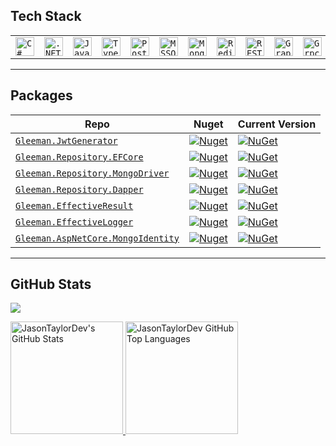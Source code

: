 ## Tech Stack


<table>
	<tr>
		<td><code><img width="30" src="https://user-images.githubusercontent.com/25181517/121405384-444d7300-c95d-11eb-959f-913020d3bf90.png" alt="C#" title="C#"/></code></td>
		<td><code><img width="30" src="https://user-images.githubusercontent.com/25181517/121405754-b4f48f80-c95d-11eb-8893-fc325bde617f.png" alt=".NET Core" title=".NET Core"/></code></td>
		<td><code><img width="30" src="https://user-images.githubusercontent.com/25181517/117447155-6a868a00-af3d-11eb-9cfe-245df15c9f3f.png" alt="JavaScript" title="JavaScript"/></code></td>
		<td><code><img width="30" src="https://user-images.githubusercontent.com/25181517/183890598-19a0ac2d-e88a-4005-a8df-1ee36782fde1.png" alt="Typescript" title="Typescript"/></code></td>
		<td><code><img width="30" src="https://user-images.githubusercontent.com/25181517/117208740-bfb78400-adf5-11eb-97bb-09072b6bedfc.png" alt="PostgreSQL" title="PostgreSQL"/></code></td>
		<td><code><img width="30" src="https://github.com/marwin1991/profile-technology-icons/assets/19180175/3b371807-db7c-45b4-8720-c0cfc901680a" alt="MSSQL" title="MSSQL"/></code></td>
		<td><code><img width="30" src="https://user-images.githubusercontent.com/25181517/182884177-d48a8579-2cd0-447a-b9a6-ffc7cb02560e.png" alt="MongoDB" title="MongoDB"/></code></td>
		<td><code><img width="30" src="https://user-images.githubusercontent.com/25181517/182884894-d3fa6ee0-f2b4-4960-9961-64740f533f2a.png" alt="Redis" title="Redis"/></code></td>
		<td><code><img width="30" src="https://user-images.githubusercontent.com/25181517/192107858-fe19f043-c502-4009-8c47-476fc89718ad.png" alt="REST" title="REST"/></code></td>
		<td><code><img width="30" src="https://user-images.githubusercontent.com/25181517/192107856-aa92c8b1-b615-47c3-9141-ed0d29a90239.png" alt="GraphQL" title="GraphQL"/></code></td>
		<td><code><img width="30" src="https://user-images.githubusercontent.com/25181517/192107855-e669c777-9172-49c5-b7e0-404e29df0fee.png" alt="Grpc" title="gRPC"/></code></td>
  		<td><code><img width="30" src="https://user-images.githubusercontent.com/25181517/192107004-2d2fff80-d207-4916-8a3e-130fee5ee495.png" alt="Kafka" title="Kafka"/></code></td>
		<td><code><img width="30" src="https://github.com/marwin1991/profile-technology-icons/assets/136815194/50342602-8025-4030-b492-550f2eaa4073" alt="RabbitMQ" title="RabbitMQ"/></code></td>
		<td><code><img width="30" src="https://user-images.githubusercontent.com/25181517/192109061-e138ca71-337c-4019-8d42-4792fdaa7128.png" alt="Postman" title="Postman"/></code></td>
		<td><code><img width="30" src="https://user-images.githubusercontent.com/25181517/192108372-f71d70ac-7ae6-4c0d-8395-51d8870c2ef0.png" alt="Git" title="Git"/></code></td>
		<td><code><img width="30" src="https://user-images.githubusercontent.com/25181517/117207330-263ba280-adf4-11eb-9b97-0ac5b40bc3be.png" alt="Docker" title="Docker"/></code></td>
		<td><code><img width="30" src="https://user-images.githubusercontent.com/25181517/192108891-d86b6220-e232-423a-bf5f-90903e6887c3.png" alt="Visual Studio Code" title="Visual Studio Code"/></code></td>
		<td><code><img width="30" src="https://user-images.githubusercontent.com/25181517/183912952-83784e94-629d-4c34-a961-ae2ae795b662.png" alt="Jira" title="Jira"/></code></td>
	</tr>
</table>




<!--
[![My Skills](https://skillicons.dev/icons?i=cs,dotnet,js,jquery,html,bootstrap,sqlite,postgres,mysql,mongodb,redis,kafka,rabbitmq,graphql,postman,git,docker,visualstudio,vscode&perline=50)](https://skillicons.dev)
<br>
-->

<hr>

## Packages
| Repo |  Nuget | Current Version
| ------- | ----------  |---------
| <a href="https://github.com/oznakdn/JwtGenerator">`Gleeman.JwtGenerator`</a> |  [![Nuget](https://img.shields.io/nuget/dt/Gleeman.JwtGenerator.svg)](https://www.nuget.org/packages/Gleeman.JwtGenerator/) | [![NuGet](https://img.shields.io/nuget/v/Gleeman.JwtGenerator.svg)](https://www.nuget.org/packages/Gleeman.JwtGenerator) |
| <a href="https://github.com/oznakdn/GleemanRepository">`Gleeman.Repository.EFCore`</a> |  [![Nuget](https://img.shields.io/nuget/dt/Gleeman.Repository.EFCore.svg)](https://www.nuget.org/packages/Gleeman.Repository.EFCore/) | [![NuGet](https://img.shields.io/nuget/v/Gleeman.Repository.EFCore.svg)](https://www.nuget.org/packages/Gleeman.Repository.EFCore) |
| <a href="https://github.com/oznakdn/GleemanRepository/tree/master/src/Gleeman.Repository.MongoDriver">`Gleeman.Repository.MongoDriver`</a> |  [![Nuget](https://img.shields.io/nuget/dt/Gleeman.Repository.MongoDriver.svg)](https://www.nuget.org/packages/Gleeman.Repository.MongoDriver/) | [![NuGet](https://img.shields.io/nuget/v/Gleeman.Repository.MongoDriver.svg)](https://www.nuget.org/packages/Gleeman.Repository.MongoDriver) |
| <a href="https://github.com/oznakdn/GleemanRepository/tree/master/src/Gleeman.Repository.Dapper">`Gleeman.Repository.Dapper`</a> |  [![Nuget](https://img.shields.io/nuget/dt/Gleeman.Repository.Dapper.svg)](https://www.nuget.org/packages/Gleeman.Repository.Dapper/) | [![NuGet](https://img.shields.io/nuget/v/Gleeman.Repository.Dapper.svg)](https://www.nuget.org/packages/Gleeman.Repository.Dapper/) |
| <a href="https://github.com/oznakdn/EffectiveResult">`Gleeman.EffectiveResult`</a> |  [![Nuget](https://img.shields.io/nuget/dt/Gleeman.EffectiveResult.svg)](https://www.nuget.org/packages/Gleeman.EffectiveResult/) | [![NuGet](https://img.shields.io/nuget/v/Gleeman.EffectiveResult.svg)](https://www.nuget.org/packages/Gleeman.EffectiveResult) |
| <a href="https://github.com/oznakdn/EffectiveLogger">`Gleeman.EffectiveLogger`</a> |  [![Nuget](https://img.shields.io/nuget/dt/Gleeman.EffectiveLogger.svg)](https://www.nuget.org/packages/Gleeman.EffectiveLogger/) | [![NuGet](https://img.shields.io/nuget/v/Gleeman.EffectiveLogger.svg)](https://www.nuget.org/packages/Gleeman.EffectiveLogger)
| <a href="https://github.com/oznakdn/MongoIdentity">`Gleeman.AspNetCore.MongoIdentity`</a> |  [![Nuget](https://img.shields.io/nuget/dt/Gleeman.AspNetCore.MongoIdentity.svg)](https://www.nuget.org/packages/Gleeman.AspNetCore.MongoIdentity/) | [![NuGet](https://img.shields.io/nuget/v/Gleeman.AspNetCore.MongoIdentity.svg)](https://www.nuget.org/packages/Gleeman.AspNetCore.MongoIdentity/) 



<hr>

## GitHub Stats

![](https://komarev.com/ghpvc/?username=oznakdn&color=blue)


<a href="https://github.com/oznakdn">
  <img height="180em" src="https://github-readme-stats.vercel.app/api?username=oznakdn&show_icons=true&theme=shades-of-purple&count_private=true" alt="JasonTaylorDev's GitHub Stats" />
  <img height="180em" src="https://github-readme-stats.vercel.app/api/top-langs/?username=oznakdn&theme=shades-of-purple&layout=compact" 
    alt="JasonTaylorDev GitHub Top Languages" />
</a>



[Twitter]:https://twitter.com/OzanAkaydin29
[Linkedin]:https://www.linkedin.com/in/ozan-l%C3%BCtf%C3%BC-akaydin/
[Medium]:https://medium.com/@ozanakaydin
[Stackoverflow]:https://stackoverflow.com/users/15339231/ozanakdn
[HackerRank]:https://www.hackerrank.com/ozanakaydin
[CodeWars]:https://coderbyte.com/profile/oznakdn
[LeetCode]:https://leetcode.com/ozanakaydin/
[CodeWars]:https://www.codewars.com/users/oznakdn



